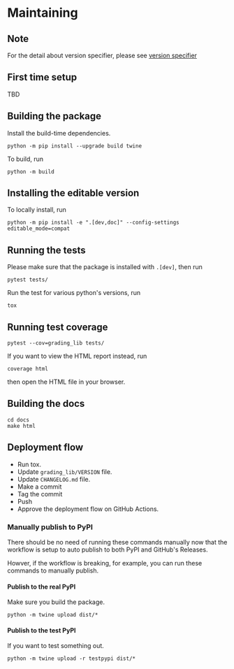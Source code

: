# Maintaining

## Note

For the detail about version specifier, please see [version specifier](https://packaging.python.org/en/latest/specifications/version-specifiers/)

## First time setup

TBD

## Building the package

Install the build-time dependencies.

```console
python -m pip install --upgrade build twine
```

To build, run

```console
python -m build
```

## Installing the editable version

To locally install, run

```console
python -m pip install -e ".[dev,doc]" --config-settings editable_mode=compat
```

## Running the tests

Please make sure that the package is installed with `.[dev]`, then run

```console
pytest tests/
```

Run the test for various python's versions, run

```console
tox
```

## Running test coverage

```console
pytest --cov=grading_lib tests/
```

If you want to view the HTML report instead, run 

```console
coverage html
```

then open the HTML file in your browser.

## Building the docs

```console
cd docs
make html
```

## Deployment flow

- Run tox.
- Update `grading_lib/VERSION` file.
- Update `CHANGELOG.md` file.
- Make a commit
- Tag the commit
- Push
- Approve the deployment flow on GitHub Actions.

### Manually publish to PyPI

There should be no need of running these commands manually now that
the workflow is setup to auto publish to both PyPI and GitHub's Releases.

Howver, if the workflow is breaking, for example, you can run these
commands to manually publish.

#### Publish to the real PyPI

Make sure you build the package.

```console
python -m twine upload dist/*
```

#### Publish to the test PyPI

If you want to test something out.

```console
python -m twine upload -r testpypi dist/*
```
